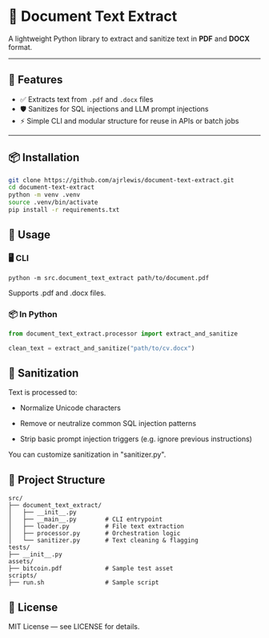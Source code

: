 # 📝 Document Text Extract

A lightweight Python library to extract and sanitize text in **PDF** and **DOCX** format.

---

## 🚀 Features

- ✅ Extracts text from `.pdf` and `.docx` files
- 🛡️ Sanitizes for SQL injections and LLM prompt injections
- ⚡ Simple CLI and modular structure for reuse in APIs or batch jobs

---

## 📦 Installation

```bash
git clone https://github.com/ajrlewis/document-text-extract.git
cd document-text-extract
python -m venv .venv
source .venv/bin/activate
pip install -r requirements.txt
```

## 🧪 Usage

### 🖥 CLI

`python -m src.document_text_extract path/to/document.pdf`

Supports .pdf and .docx files.

### 📦 In Python

```python
from document_text_extract.processor import extract_and_sanitize

clean_text = extract_and_sanitize("path/to/cv.docx")
```

## 🧼 Sanitization

Text is processed to:

- Normalize Unicode characters

- Remove or neutralize common SQL injection patterns

- Strip basic prompt injection triggers (e.g. ignore previous instructions)

You can customize sanitization in "sanitizer.py".

## 📂 Project Structure

```
src/
├── document_text_extract/
│   ├── __init__.py
│   ├── __main__.py        # CLI entrypoint
│   ├── loader.py          # File text extraction
│   ├── processor.py       # Orchestration logic
│   └── sanitizer.py       # Text cleaning & flagging
tests/
├── __init__.py
assets/
├── bitcoin.pdf            # Sample test asset
scripts/
├── run.sh                 # Sample script
```

## 📄 License

MIT License — see LICENSE for details.